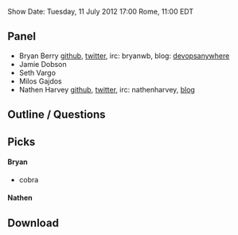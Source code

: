 Show Date:  Tuesday, 11 July 2012 17:00 Rome, 11:00 EDT

Panel<a name="panel"></a>
-----

* Bryan Berry [github](http://github.com/bryanwb), [twitter](http://twitter.com/bryanwb), irc: bryanwb, blog: [devopsanywhere](http://devopsanywhere.blogspot.com)
* Jamie Dobson
* Seth Vargo
* Milos Gajdos
* Nathen Harvey [github](http://github.com/nathenharvey), [twitter](http://twitter.com/nathenharvey), irc: nathenharvey, [blog](http://nathenharvey.com)

Outline / Questions
-------------------

Picks<a name="picks"></a>
-----

#### Bryan  

* cobra

#### Nathen  

Download
--------
